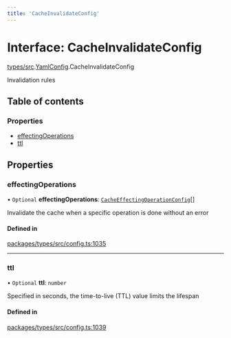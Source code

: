 ```yaml
---
title: 'CacheInvalidateConfig'
---
```


# Interface: CacheInvalidateConfig

[types/src](../modules/types_src).[YamlConfig](../modules/types_src.YamlConfig).CacheInvalidateConfig

Invalidation rules

## Table of contents

### Properties

- [effectingOperations](types_src.YamlConfig.CacheInvalidateConfig#effectingoperations)
- [ttl](types_src.YamlConfig.CacheInvalidateConfig#ttl)

## Properties

### effectingOperations

• `Optional` **effectingOperations**: [`CacheEffectingOperationConfig`](types_src.YamlConfig.CacheEffectingOperationConfig)[]

Invalidate the cache when a specific operation is done without an error

#### Defined in

[packages/types/src/config.ts:1035](https://github.com/Urigo/graphql-mesh/blob/master/packages/types/src/config.ts#L1035)

___

### ttl

• `Optional` **ttl**: `number`

Specified in seconds, the time-to-live (TTL) value limits the lifespan

#### Defined in

[packages/types/src/config.ts:1039](https://github.com/Urigo/graphql-mesh/blob/master/packages/types/src/config.ts#L1039)
